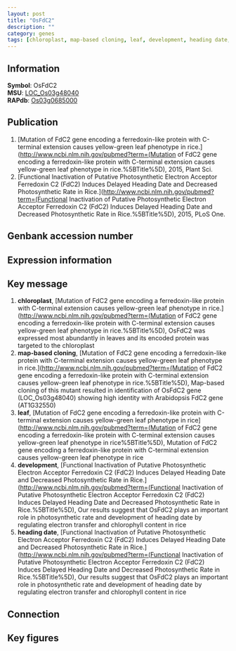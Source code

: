 ```yaml
---
layout: post
title: "OsFdC2"
description: ""
category: genes
tags: [chloroplast, map-based cloning, leaf, development, heading date, Gene]
---
```


## Information
__Symbol__: OsFdC2  
__MSU__: [LOC_Os03g48040](http://rice.plantbiology.msu.edu/cgi-bin/ORF_infopage.cgi?orf=LOC_Os03g48040)  
__RAPdb__: [Os03g0685000](http://rapdb.dna.affrc.go.jp/viewer/gbrowse_details/irgsp1?name=Os03g0685000)  

## Publication
1. [Mutation of FdC2 gene encoding a ferredoxin-like protein with C-terminal extension causes yellow-green leaf phenotype in rice.](http://www.ncbi.nlm.nih.gov/pubmed?term=(Mutation of FdC2 gene encoding a ferredoxin-like protein with C-terminal extension causes yellow-green leaf phenotype in rice.%5BTitle%5D), 2015, Plant Sci.
2. [Functional Inactivation of Putative Photosynthetic Electron Acceptor Ferredoxin C2 (FdC2) Induces Delayed Heading Date and Decreased Photosynthetic Rate in Rice.](http://www.ncbi.nlm.nih.gov/pubmed?term=(Functional Inactivation of Putative Photosynthetic Electron Acceptor Ferredoxin C2 (FdC2) Induces Delayed Heading Date and Decreased Photosynthetic Rate in Rice.%5BTitle%5D), 2015, PLoS One.

## Genbank accession number

## Expression information

## Key message
1. __chloroplast__, [Mutation of FdC2 gene encoding a ferredoxin-like protein with C-terminal extension causes yellow-green leaf phenotype in rice.](http://www.ncbi.nlm.nih.gov/pubmed?term=(Mutation of FdC2 gene encoding a ferredoxin-like protein with C-terminal extension causes yellow-green leaf phenotype in rice.%5BTitle%5D),  OsFdC2 was expressed most abundantly in leaves and its encoded protein was targeted to the chloroplast
2. __map-based cloning__, [Mutation of FdC2 gene encoding a ferredoxin-like protein with C-terminal extension causes yellow-green leaf phenotype in rice.](http://www.ncbi.nlm.nih.gov/pubmed?term=(Mutation of FdC2 gene encoding a ferredoxin-like protein with C-terminal extension causes yellow-green leaf phenotype in rice.%5BTitle%5D),  Map-based cloning of this mutant resulted in identification of OsFdC2 gene (LOC_Os03g48040) showing high identity with Arabidopsis FdC2 gene (AT1G32550)
3. __leaf__, [Mutation of FdC2 gene encoding a ferredoxin-like protein with C-terminal extension causes yellow-green leaf phenotype in rice](http://www.ncbi.nlm.nih.gov/pubmed?term=(Mutation of FdC2 gene encoding a ferredoxin-like protein with C-terminal extension causes yellow-green leaf phenotype in rice%5BTitle%5D), Mutation of FdC2 gene encoding a ferredoxin-like protein with C-terminal extension causes yellow-green leaf phenotype in rice
4. __development__, [Functional Inactivation of Putative Photosynthetic Electron Acceptor Ferredoxin C2 (FdC2) Induces Delayed Heading Date and Decreased Photosynthetic Rate in Rice.](http://www.ncbi.nlm.nih.gov/pubmed?term=(Functional Inactivation of Putative Photosynthetic Electron Acceptor Ferredoxin C2 (FdC2) Induces Delayed Heading Date and Decreased Photosynthetic Rate in Rice.%5BTitle%5D),  Our results suggest that OsFdC2 plays an important role in photosynthetic rate and development of heading date by regulating electron transfer and chlorophyll content in rice
5. __heading date__, [Functional Inactivation of Putative Photosynthetic Electron Acceptor Ferredoxin C2 (FdC2) Induces Delayed Heading Date and Decreased Photosynthetic Rate in Rice.](http://www.ncbi.nlm.nih.gov/pubmed?term=(Functional Inactivation of Putative Photosynthetic Electron Acceptor Ferredoxin C2 (FdC2) Induces Delayed Heading Date and Decreased Photosynthetic Rate in Rice.%5BTitle%5D),  Our results suggest that OsFdC2 plays an important role in photosynthetic rate and development of heading date by regulating electron transfer and chlorophyll content in rice

## Connection

## Key figures


